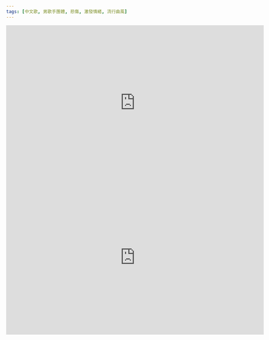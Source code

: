 ```yaml
---
tags: [中文歌, 男歌手團體, 悲傷, 激發情緒, 流行曲風]
---
```


<iframe width="700" height="420" src="https://www.youtube.com/embed/M9m_peQvgO8" frameborder="0" allow="accelerometer; encrypted-media; gyroscope; picture-in-picture" allowfullscreen></iframe>
<iframe width="700" height="420" src="https://www.youtube.com/watch?v=M9m_peQvgO8" frameborder="0" allow="accelerometer; encrypted-media; gyroscope; picture-in-picture" allowfullscreen></iframe>
